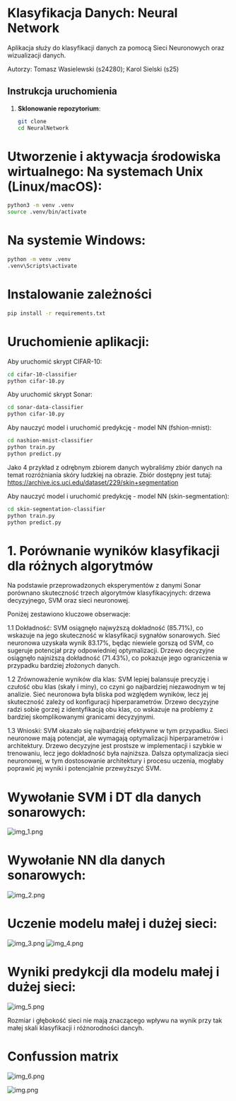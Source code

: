 # Klasyfikacja Danych: Neural Network

Aplikacja służy do klasyfikacji danych za pomocą Sieci Neuronowych oraz wizualizacji danych.

Autorzy: Tomasz Wasielewski (s24280); Karol Sielski (s25)

## Instrukcja uruchomienia

1. **Sklonowanie repozytorium**:
   ```bash
   git clone
   cd NeuralNetwork
   ```

# Utworzenie i aktywacja środowiska wirtualnego: Na systemach Unix (Linux/macOS):
```bash
python3 -m venv .venv
source .venv/bin/activate
```

# Na systemie Windows:
```bash
python -m venv .venv
.venv\Scripts\activate
```

# Instalowanie zależności
```bash
pip install -r requirements.txt
```

# Uruchomienie aplikacji: 
Aby uruchomić skrypt CIFAR-10:
```bash
cd cifar-10-classifier
python cifar-10.py
```

Aby uruchomić skrypt Sonar:
```bash
cd sonar-data-classifier
python cifar-10.py
```

Aby nauczyć model i uruchomić predykcję - model NN (fshion-mnist):
```bash
cd nashion-mnist-classifier
python train.py
python predict.py
```


Jako 4 przykład z odrębnym zbiorem danych wybraliśmy zbiór danych na temat rozróżniania skóry ludzkiej na obrazie.
Zbiór dostępny jest tutaj: https://archive.ics.uci.edu/dataset/229/skin+segmentation

Aby nauczyć model i uruchomić predykcję - model NN (skin-segmentation):
```bash
cd skin-segmentation-classifier
python train.py
python predict.py
```

# 1. Porównanie wyników klasyfikacji dla różnych algorytmów
Na podstawie przeprowadzonych eksperymentów z danymi Sonar porównano skuteczność trzech algorytmów klasyfikacyjnych: 
drzewa decyzyjnego, SVM oraz sieci neuronowej. 

Poniżej zestawiono kluczowe obserwacje:

1.1 Dokładność:
SVM osiągnęło najwyższą dokładność (85.71%), co wskazuje na jego skuteczność w klasyfikacji sygnałów sonarowych.
Sieć neuronowa uzyskała wynik 83.17%, będąc niewiele gorszą od SVM, co sugeruje potencjał przy odpowiedniej optymalizacji.
Drzewo decyzyjne osiągnęło najniższą dokładność (71.43%), co pokazuje jego ograniczenia w przypadku bardziej złożonych
danych.

1.2 Zrównoważenie wyników dla klas:
SVM lepiej balansuje precyzję i czułość obu klas (skały i miny), co czyni go najbardziej niezawodnym w tej analizie.
Sieć neuronowa była bliska pod względem wyników, lecz jej skuteczność zależy od konfiguracji hiperparametrów.
Drzewo decyzyjne radzi sobie gorzej z identyfikacją obu klas, co wskazuje na problemy z bardziej skomplikowanymi 
granicami decyzyjnymi.

1.3 Wnioski:
SVM okazało się najbardziej efektywne w tym przypadku.
Sieci neuronowe mają potencjał, ale wymagają optymalizacji hiperparametrów i architektury.
Drzewo decyzyjne jest prostsze w implementacji i szybkie w trenowaniu, lecz jego dokładność była najniższa.
Dalsza optymalizacja sieci neuronowej, w tym dostosowanie architektury i procesu uczenia, mogłaby poprawić jej wyniki i 
potencjalnie przewyższyć SVM.


# Wywołanie SVM i DT dla danych sonarowych:
![img_1.png](img_1.png)

# Wywołanie NN dla danych sonarowych:
![img_2.png](img_2.png)

# Uczenie modelu małej i dużej sieci:
![img_3.png](img_3.png)
![img_4.png](img_4.png)

# Wyniki predykcji dla modelu małej i dużej sieci:
![img_5.png](img_5.png)

Rozmiar i głębokość sieci nie mają znaczącego wpływu na wynik przy tak małej skali klasyfikacji i różnorodności dancyh.

# Confussion matrix
![img_6.png](img_6.png)


![img.png](img.png)
